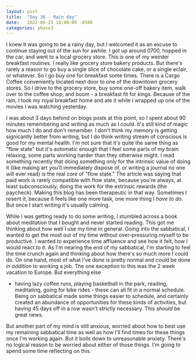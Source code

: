 ```yaml
---
layout: post
title:  "Day 36 - Rain day"
date:   2022-06-25 18:00:00 -0500
categories: phase3
---
```


I knew it was going to be a rainy day, but I welcomed it as an excuse to continue staying out of the sun for awhile. I
got up around 0700, hopped in the car, and went to a local grocery store. This is one of my weirder breakfast routines.
I really like grocery store bakery products. But there's rarely a reason to go buy a single slice of chocolate cake, or
a single eclair, or whatever. So I go buy one for breakfast some times. There is a Cargo Coffee conveniently located
next door to one of the downtown grocery stores. So I drive to the grocery store, buy some one-off bakery item, walk
over to the coffee shop, and boom - a breakfast fit for kings. Because of the rain, I took my royal breakfast home and
ate it while I wrapped up one of the movies I was watching yesterday.

I was about 3 days behind on blogs posts at this point, so I spent about 90 minutes remembering and writing as much as
I could. It's still kind of magic how much I do and don't remember. I don't think my memory is getting signicantly
better from writing, but I do think writing stream of conscious is good for my mental health. I'm not sure that it's
quite the same thing as "flow state" but it's automatic enough that I feel some parts of my brain relaxing, some parts
working harder than they otherwise might. I read something recently that doing something only for the intrinsic value
of doing it (like making art you'll immediately dispose of, or writing a journal no one will ever read) is the real
core of "flow state." The article was saying that paid work is rarely compatible with flow state, because you're always,
at least subconsciously, doing the work for the extrinsic rewards (the paycheck). Making this blog has been
therapeutic in that way. Sometimes I resent it, because it feels like one more task, one more thing I _have to do_. But
once I start writing it's usually calming.

While I was getting ready to do some writing, I stumbled across a book about meditation that I bought and never started
reading. This got me thinking about how well I use my time in general. Going into the sabbatical, I wanted to get the
most out of my time without over-pressuring myself to be productive. I wanted to experience time affluence and see how
it felt, how I would react to it. As I'm nearing the end of my sabbatical, I'm starting to feel the time crunch again
and thinking about how there's so much more I could do. On one hand, most of what I've done is pretty normal and could
be done _in addition_ to working a job. The one exception to this was the 2 week vacation to Europe. But everything else
 - having lazy coffee runs, playing basketball in the park, reading, meditating, going for bike rides - these can all
fit in a normal schedule. Being on sabbatical made some things easier to schedule, and certainly created an abundance
of opportunities for these kinds of activities, but having 45 days off in a row wasn't strictly necessary. This _should_
be great news.

But another part of my mind is still anxious, worried about how to best use my remaining sabbatical time as
well as how I'll find times for these things once I'm working again. But it boils down to unreasonable anxiety. There's
no logical reason to be worried about either of those things. I'm going to spend some time reflecting on this.

